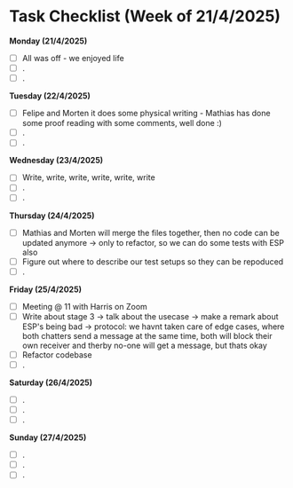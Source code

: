 # Task Checklist (Week of 21/4/2025)

**Monday (21/4/2025)**

- [ ] All was off - we enjoyed life
- [ ] .
- [ ] .

**Tuesday (22/4/2025)**

- [ ] Felipe and Morten it does some physical writing - Mathias has done some proof reading with some comments, well done :)
- [ ] .
- [ ] .

**Wednesday (23/4/2025)**

- [ ] Write, write, write, write, write, write
- [ ] .
- [ ] .

**Thursday (24/4/2025)**

- [ ] Mathias and Morten will merge the files together, then no code can be updated anymore -> only to refactor, so we can do some tests with ESP also
- [ ] Figure out where to describe our test setups so they can be repoduced
- [ ] .

**Friday (25/4/2025)**

- [ ] Meeting @ 11 with Harris on Zoom
- [ ] Write about stage 3 -> talk about the usecase -> make a remark about ESP's being bad -> protocol: we havnt taken care of edge cases, where both chatters send a message at the same time, both will block their own receiver and therby no-one will get a message, but thats okay
- [ ] Refactor codebase
- [ ] .

**Saturday (26/4/2025)**

- [ ] .
- [ ] .
- [ ] .

**Sunday (27/4/2025)**

- [ ] .
- [ ] .
- [ ] .
